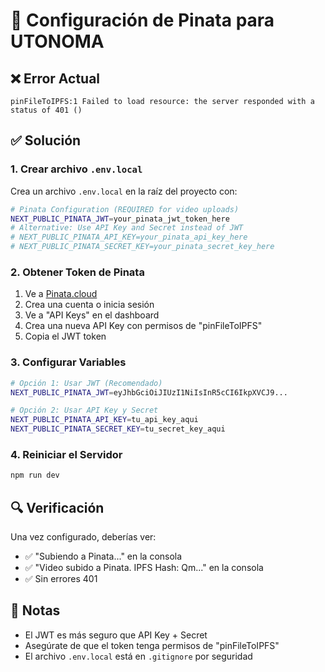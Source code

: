 # 🔧 Configuración de Pinata para UTONOMA

## ❌ Error Actual
```
pinFileToIPFS:1 Failed to load resource: the server responded with a status of 401 ()
```

## ✅ Solución

### 1. Crear archivo `.env.local`

Crea un archivo `.env.local` en la raíz del proyecto con:

```bash
# Pinata Configuration (REQUIRED for video uploads)
NEXT_PUBLIC_PINATA_JWT=your_pinata_jwt_token_here
# Alternative: Use API Key and Secret instead of JWT
# NEXT_PUBLIC_PINATA_API_KEY=your_pinata_api_key_here
# NEXT_PUBLIC_PINATA_SECRET_KEY=your_pinata_secret_key_here
```

### 2. Obtener Token de Pinata

1. Ve a [Pinata.cloud](https://pinata.cloud)
2. Crea una cuenta o inicia sesión
3. Ve a "API Keys" en el dashboard
4. Crea una nueva API Key con permisos de "pinFileToIPFS"
5. Copia el JWT token

### 3. Configurar Variables

```bash
# Opción 1: Usar JWT (Recomendado)
NEXT_PUBLIC_PINATA_JWT=eyJhbGciOiJIUzI1NiIsInR5cCI6IkpXVCJ9...

# Opción 2: Usar API Key y Secret
NEXT_PUBLIC_PINATA_API_KEY=tu_api_key_aqui
NEXT_PUBLIC_PINATA_SECRET_KEY=tu_secret_key_aqui
```

### 4. Reiniciar el Servidor

```bash
npm run dev
```

## 🔍 Verificación

Una vez configurado, deberías ver:
- ✅ "Subiendo a Pinata..." en la consola
- ✅ "Video subido a Pinata. IPFS Hash: Qm..." en la consola
- ✅ Sin errores 401

## 📝 Notas

- El JWT es más seguro que API Key + Secret
- Asegúrate de que el token tenga permisos de "pinFileToIPFS"
- El archivo `.env.local` está en `.gitignore` por seguridad
